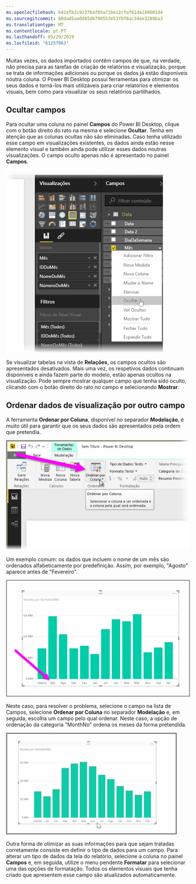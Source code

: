 ```yaml
---
ms.openlocfilehash: b42efb2c9237baf85a71be12cfaf61da189601d4
ms.sourcegitcommit: 60dad5aa0d85db790553e537bf8ac34ee3289ba3
ms.translationtype: MT
ms.contentlocale: pt-PT
ms.lasthandoff: 05/29/2019
ms.locfileid: "61257063"
---
```

Muitas vezes, os dados importados contêm campos de que, na verdade, não precisa para as tarefas de criação de relatórios e visualização, porque se trata de informações adicionais ou porque os dados já estão disponíveis noutra coluna. O Power BI Desktop possui ferramentas para otimizar os seus dados e torná-los mais utilizáveis para criar relatórios e elementos visuais, bem como para visualizar os seus relatórios partilhados.

## <a name="hiding-fields"></a>Ocultar campos
Para ocultar uma coluna no painel **Campos** do Power BI Desktop, clique com o botão direito do rato na mesma e selecione **Ocultar**. Tenha em atenção que as colunas ocultas não são eliminadas. Caso tenha utilizado esse campo em visualizações existentes, os dados ainda estão nesse elemento visual e também ainda pode utilizar esses dados noutras visualizações. O campo oculto apenas não é apresentado no painel **Campos**.

![](media/2-4-optimize-data-models/2-4_1.png)

Se visualizar tabelas na vista de **Relações**, os campos ocultos são apresentados desativados. Mais uma vez, os respetivos dados continuam disponíveis e ainda fazem parte do modelo, estão apenas ocultos na visualização. Pode sempre mostrar qualquer campo que tenha sido oculto, clicando com o botão direito do rato no campo e selecionando **Mostrar**.

## <a name="sorting-visualization-data-by-another-field"></a>Ordenar dados de visualização por outro campo
A ferramenta **Ordenar por Coluna**, disponível no separador **Modelação**, é muito útil para garantir que os seus dados são apresentados pela ordem que pretendia.

![](media/2-4-optimize-data-models/2-4_2.png)

Um exemplo comum: os dados que incluem o nome de um mês são ordenados alfabeticamente por predefinição. Assim, por exemplo, "Agosto" aparece antes de "Fevereiro".

![](media/2-4-optimize-data-models/2-4_3.png)

Neste caso, para resolver o problema, selecione o campo na lista de Campos, selecione **Ordenar por Coluna** no separador **Modelação** e, em seguida, escolha um campo pelo qual ordenar. Neste caso, a opção de ordenação da categoria "MonthNo" ordena os meses da forma pretendida.

![](media/2-4-optimize-data-models/2-4_4.png)

Outra forma de otimizar as suas informações para que sejam tratadas corretamente consiste em definir o tipo de dados para um campo. Para alterar um tipo de dados da tela do relatório, selecione a coluna no painel **Campos** e, em seguida, utilize o menu pendente **Formatar** para selecionar uma das opções de formatação. Todos os elementos visuais que tenha criado que apresentem esse campo são atualizados automaticamente.

